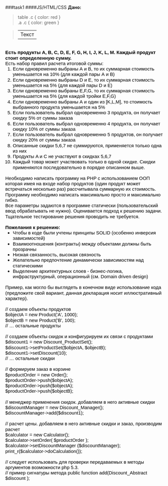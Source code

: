 ###task1 ####JS/HTML/CSS
**Дано:**
> table .c { color: red }<br>
> .a .c { color: green }

> <table id=”t”>
>    <tr>
>        <td class=”c”>Текст</td>
>    </tr>
> </table>


<div class="txt">
<p id="docs-internal-guid-2b26888e-e06c-2822-41e9-90e3c0acbfd0" style="line-height:1.15;margin-top:0pt;margin-bottom:0pt;" dir="ltr"><span style="font-size:15px;font-family:Arial;color:#000000;background-color:transparent;font-weight:normal;font-style:normal;font-variant:normal;text-decoration:none;vertical-align:baseline;"><br>
  <b>Есть продукты A, B, C, D, E, F, G, H, I, J, K, L, M. Каждый продукт стоит определенную сумму.</b></span></p>
<p style="line-height:1.15;margin-top:0pt;margin-bottom:0pt;" dir="ltr"><span style="font-size:15px;font-family:Arial;color:#000000;background-color:transparent;font-weight:normal;font-style:normal;font-variant:normal;text-decoration:none;vertical-align:baseline;">Есть набор правил расчета итоговой суммы:</span></p><ol style="margin-top:0pt;margin-bottom:0pt;"><li style="list-style-type:decimal;font-size:15px;font-family:Arial;color:#000000;background-color:transparent;font-weight:normal;font-style:normal;font-variant:normal;text-decoration:none;vertical-align:baseline;" dir="ltr"><p style="line-height:1.15;margin-top:0pt;margin-bottom:0pt;" dir="ltr"><span style="font-size:15px;font-family:Arial;color:#000000;background-color:transparent;font-weight:normal;font-style:normal;font-variant:normal;text-decoration:none;vertical-align:baseline;">Если одновременно выбраны А и B, то их суммарная стоимость уменьшается на 10% (для каждой пары А и B)</span></p></li><li style="list-style-type:decimal;font-size:15px;font-family:Arial;color:#000000;background-color:transparent;font-weight:normal;font-style:normal;font-variant:normal;text-decoration:none;vertical-align:baseline;" dir="ltr"><p style="line-height:1.15;margin-top:0pt;margin-bottom:0pt;" dir="ltr"><span style="font-size:15px;font-family:Arial;color:#000000;background-color:transparent;font-weight:normal;font-style:normal;font-variant:normal;text-decoration:none;vertical-align:baseline;">Если одновременно выбраны D и E, то их суммарная стоимость уменьшается на 5% (для каждой пары D и E)</span></p></li><li style="list-style-type:decimal;font-size:15px;font-family:Arial;color:#000000;background-color:transparent;font-weight:normal;font-style:normal;font-variant:normal;text-decoration:none;vertical-align:baseline;" dir="ltr"><p style="line-height:1.15;margin-top:0pt;margin-bottom:0pt;" dir="ltr"><span style="font-size:15px;font-family:Arial;color:#000000;background-color:transparent;font-weight:normal;font-style:normal;font-variant:normal;text-decoration:none;vertical-align:baseline;">Если одновременно выбраны E,F,G, то их суммарная стоимость уменьшается на 5% (для каждой тройки E,F,G)</span></p></li><li style="list-style-type:decimal;font-size:15px;font-family:Arial;color:#000000;background-color:transparent;font-weight:normal;font-style:normal;font-variant:normal;text-decoration:none;vertical-align:baseline;" dir="ltr"><p style="line-height:1.15;margin-top:0pt;margin-bottom:0pt;" dir="ltr"><span style="font-size:15px;font-family:Arial;color:#000000;background-color:transparent;font-weight:normal;font-style:normal;font-variant:normal;text-decoration:none;vertical-align:baseline;">Если одновременно выбраны А и один из [K,L,M], то стоимость выбранного продукта уменьшается на 5%</span></p></li><li style="list-style-type:decimal;font-size:15px;font-family:Arial;color:#000000;background-color:transparent;font-weight:normal;font-style:normal;font-variant:normal;text-decoration:none;vertical-align:baseline;" dir="ltr"><p style="line-height:1.15;margin-top:0pt;margin-bottom:0pt;" dir="ltr"><span style="font-size:15px;font-family:Arial;color:#000000;background-color:transparent;font-weight:normal;font-style:normal;font-variant:normal;text-decoration:none;vertical-align:baseline;">Если пользователь выбрал одновременно 3 продукта, он получает скидку 5% от суммы заказа</span></p></li><li style="list-style-type:decimal;font-size:15px;font-family:Arial;color:#000000;background-color:transparent;font-weight:normal;font-style:normal;font-variant:normal;text-decoration:none;vertical-align:baseline;" dir="ltr"><p style="line-height:1.15;margin-top:0pt;margin-bottom:0pt;" dir="ltr"><span style="font-size:15px;font-family:Arial;color:#000000;background-color:transparent;font-weight:normal;font-style:normal;font-variant:normal;text-decoration:none;vertical-align:baseline;">Если пользователь выбрал одновременно 4 продукта, он получает скидку 10% от суммы заказа</span></p></li><li style="list-style-type:decimal;font-size:15px;font-family:Arial;color:#000000;background-color:transparent;font-weight:normal;font-style:normal;font-variant:normal;text-decoration:none;vertical-align:baseline;" dir="ltr"><p style="line-height:1.15;margin-top:0pt;margin-bottom:0pt;" dir="ltr"><span style="font-size:15px;font-family:Arial;color:#000000;background-color:transparent;font-weight:normal;font-style:normal;font-variant:normal;text-decoration:none;vertical-align:baseline;">Если пользователь выбрал одновременно 5 продуктов, он получает скидку 20% от суммы заказа</span></p></li><li style="list-style-type:decimal;font-size:15px;font-family:Arial;color:#000000;background-color:transparent;font-weight:normal;font-style:normal;font-variant:normal;text-decoration:none;vertical-align:baseline;" dir="ltr"><p style="line-height:1.15;margin-top:0pt;margin-bottom:0pt;" dir="ltr"><span style="font-size:15px;font-family:Arial;color:#000000;background-color:transparent;font-weight:normal;font-style:normal;font-variant:normal;text-decoration:none;vertical-align:baseline;">Описанные скидки 5,6,7 не суммируются, применяется только одна из них</span></p></li><li style="list-style-type:decimal;font-size:15px;font-family:Arial;color:#000000;background-color:transparent;font-weight:normal;font-style:normal;font-variant:normal;text-decoration:none;vertical-align:baseline;" dir="ltr"><p style="line-height:1.15;margin-top:0pt;margin-bottom:0pt;" dir="ltr"><span style="font-size:15px;font-family:Arial;color:#000000;background-color:transparent;font-weight:normal;font-style:normal;font-variant:normal;text-decoration:none;vertical-align:baseline;">Продукты A и C не участвуют в скидках 5,6,7</span></p></li><li style="list-style-type:decimal;font-size:15px;font-family:Arial;color:#000000;background-color:transparent;font-weight:normal;font-style:normal;font-variant:normal;text-decoration:none;vertical-align:baseline;" dir="ltr"><p style="line-height:1.15;margin-top:0pt;margin-bottom:0pt;" dir="ltr"><span style="font-size:15px;font-family:Arial;color:#000000;background-color:transparent;font-weight:normal;font-style:normal;font-variant:normal;text-decoration:none;vertical-align:baseline;">Каждый товар может участвовать только в одной скидке. Скидки применяются последовательно в порядке описанном выше.</span></p></li></ol><br><span style="font-size:15px;font-family:Arial;color:#000000;background-color:transparent;font-weight:normal;font-style:normal;font-variant:normal;text-decoration:none;vertical-align:baseline;"></span><p style="line-height:1.15;margin-top:0pt;margin-bottom:0pt;" dir="ltr"><span style="font-size:15px;font-family:Arial;color:#000000;background-color:transparent;font-weight:normal;font-style:normal;font-variant:normal;text-decoration:none;vertical-align:baseline;">Необходимо
 написать программу на PHP с использованием ООП которая имея на входе 
набор продуктов (один продукт может встречаться несколько раз) 
рассчитывала суммарную их стоимость.</span></p><p style="line-height:1.15;margin-top:0pt;margin-bottom:0pt;" dir="ltr"><span style="font-size:15px;font-family:Arial;color:#000000;background-color:transparent;font-weight:normal;font-style:normal;font-variant:normal;text-decoration:none;vertical-align:baseline;">Программу необходимо написать максимально просто и максимально гибко.</span></p><p style="line-height:1.15;margin-top:0pt;margin-bottom:0pt;" dir="ltr"><span style="font-size:15px;font-family:Arial;color:#000000;background-color:transparent;font-weight:normal;font-style:normal;font-variant:normal;text-decoration:none;vertical-align:baseline;">Все
 параметры задаются в программе статически (пользовательский ввод 
обрабатывать не нужно). Оценивается подход к решению задачи. Тщательное 
тестирование решения проводить не требуется. </span></p><br><span style="font-size:15px;font-family:Arial;color:#000000;background-color:transparent;font-weight:normal;font-style:normal;font-variant:normal;text-decoration:none;vertical-align:baseline;"></span><p style="line-height:1.15;margin-top:0pt;margin-bottom:0pt;" dir="ltr"><span style="font-size:15px;font-family:Arial;color:#000000;background-color:transparent;font-weight:bold;font-style:normal;font-variant:normal;text-decoration:none;vertical-align:baseline;">Пожелания к решению:</span></p><ul style="margin-top:0pt;margin-bottom:0pt;"><li style="list-style-type:disc;font-size:15px;font-family:Arial;color:#000000;background-color:transparent;font-weight:normal;font-style:normal;font-variant:normal;text-decoration:none;vertical-align:baseline;" dir="ltr"><p style="line-height:1.15;margin-top:0pt;margin-bottom:0pt;" dir="ltr"><span style="font-size:15px;font-family:Arial;color:#000000;background-color:transparent;font-weight:normal;font-style:normal;font-variant:normal;text-decoration:none;vertical-align:baseline;">Чтобы в коде были учтены принципы SOLID (особенно инверсия зависимостей)</span></p></li><li style="list-style-type:disc;font-size:15px;font-family:Arial;color:#000000;background-color:transparent;font-weight:normal;font-style:normal;font-variant:normal;text-decoration:none;vertical-align:baseline;" dir="ltr"><p style="line-height:1.15;margin-top:0pt;margin-bottom:0pt;" dir="ltr"><span style="font-size:15px;font-family:Arial;color:#000000;background-color:transparent;font-weight:normal;font-style:normal;font-variant:normal;text-decoration:none;vertical-align:baseline;">Взаимоотношения (контракты) между объектами должны быть прозрачны</span></p></li><li style="list-style-type:disc;font-size:15px;font-family:Arial;color:#000000;background-color:transparent;font-weight:normal;font-style:normal;font-variant:normal;text-decoration:none;vertical-align:baseline;" dir="ltr"><p style="line-height:1.15;margin-top:0pt;margin-bottom:0pt;" dir="ltr"><span style="font-size:15px;font-family:Arial;color:#000000;background-color:transparent;font-weight:normal;font-style:normal;font-variant:normal;text-decoration:none;vertical-align:baseline;">Низкая связанность, высокая связность</span></p></li><li style="list-style-type:disc;font-size:15px;font-family:Arial;color:#000000;background-color:transparent;font-weight:normal;font-style:normal;font-variant:normal;text-decoration:none;vertical-align:baseline;" dir="ltr"><p style="line-height:1.15;margin-top:0pt;margin-bottom:0pt;" dir="ltr"><span style="font-size:15px;font-family:Arial;color:#000000;background-color:transparent;font-weight:normal;font-style:normal;font-variant:normal;text-decoration:none;vertical-align:baseline;">Желательно предпочтение динамически зависимостям над статическими</span></p></li><li style="list-style-type:disc;font-size:15px;font-family:Arial;color:#000000;background-color:transparent;font-weight:normal;font-style:normal;font-variant:normal;text-decoration:none;vertical-align:baseline;" dir="ltr"><p style="line-height:1.15;margin-top:0pt;margin-bottom:0pt;" dir="ltr"><span style="font-size:15px;font-family:Arial;color:#000000;background-color:transparent;font-weight:normal;font-style:normal;font-variant:normal;text-decoration:none;vertical-align:baseline;">Выделение архитектурных слоев - бизнес-логика, инфраструктурный, операционный (см. Domain driven design)</span></p></li></ul><br><span style="font-size:15px;font-family:Arial;color:#000000;background-color:transparent;font-weight:normal;font-style:normal;font-variant:normal;text-decoration:none;vertical-align:baseline;"></span><p style="line-height:1.15;margin-top:0pt;margin-bottom:0pt;" dir="ltr"><span style="font-size:15px;font-family:Arial;color:#000000;background-color:transparent;font-weight:normal;font-style:normal;font-variant:normal;text-decoration:none;vertical-align:baseline;">Пример,
 как могло бы выглядеть в конечном виде использование кода (предложите 
свой вариант, данная декларация носит иллюстративный характер).</span></p><br><span style="font-size:15px;font-family:Arial;color:#000000;background-color:transparent;font-weight:normal;font-style:normal;font-variant:normal;text-decoration:none;vertical-align:baseline;"></span><p style="line-height:1.15;margin-top:0pt;margin-bottom:0pt;" dir="ltr"><span style="font-size:15px;font-family:Arial;color:#000000;background-color:transparent;font-weight:normal;font-style:normal;font-variant:normal;text-decoration:none;vertical-align:baseline;">// создаем объекты продуктов</span></p><p style="line-height:1.15;margin-top:0pt;margin-bottom:0pt;" dir="ltr"><span style="font-size:15px;font-family:Arial;color:#000000;background-color:transparent;font-weight:normal;font-style:normal;font-variant:normal;text-decoration:none;vertical-align:baseline;">$objectA = new Product('A', 1000);</span></p><p style="line-height:1.15;margin-top:0pt;margin-bottom:0pt;" dir="ltr"><span style="font-size:15px;font-family:Arial;color:#000000;background-color:transparent;font-weight:normal;font-style:normal;font-variant:normal;text-decoration:none;vertical-align:baseline;">$objectB = new Product('B', 100);</span></p><p style="line-height:1.15;margin-top:0pt;margin-bottom:0pt;" dir="ltr"><span style="font-size:15px;font-family:Arial;color:#000000;background-color:transparent;font-weight:normal;font-style:normal;font-variant:normal;text-decoration:none;vertical-align:baseline;">// … остальные продукты</span></p><br><span style="font-size:15px;font-family:Arial;color:#000000;background-color:transparent;font-weight:normal;font-style:normal;font-variant:normal;text-decoration:none;vertical-align:baseline;"></span><p style="line-height:1.15;margin-top:0pt;margin-bottom:0pt;" dir="ltr"><span style="font-size:15px;font-family:Arial;color:#000000;background-color:transparent;font-weight:normal;font-style:normal;font-variant:normal;text-decoration:none;vertical-align:baseline;">// создаем объекты скидок и конфигурируем их связи с продуктами</span></p><p style="line-height:1.15;margin-top:0pt;margin-bottom:0pt;" dir="ltr"><span style="font-size:15px;font-family:Arial;color:#000000;background-color:transparent;font-weight:normal;font-style:normal;font-variant:normal;text-decoration:none;vertical-align:baseline;">$discount1 = new Discount_ProductSet();</span></p><p style="line-height:1.15;margin-top:0pt;margin-bottom:0pt;" dir="ltr"><span style="font-size:15px;font-family:Arial;color:#000000;background-color:transparent;font-weight:normal;font-style:normal;font-variant:normal;text-decoration:none;vertical-align:baseline;">$discount1-&gt;setProductSet($objectA, $objectB);</span></p><p style="line-height:1.15;margin-top:0pt;margin-bottom:0pt;" dir="ltr"><span style="font-size:15px;font-family:Arial;color:#000000;background-color:transparent;font-weight:normal;font-style:normal;font-variant:normal;text-decoration:none;vertical-align:baseline;">$discount1-&gt;setDiscount(10);</span></p><p style="line-height:1.15;margin-top:0pt;margin-bottom:0pt;" dir="ltr"><span style="font-size:15px;font-family:Arial;color:#000000;background-color:transparent;font-weight:normal;font-style:normal;font-variant:normal;text-decoration:none;vertical-align:baseline;">// … остальные скидки</span></p><br><span style="font-size:15px;font-family:Arial;color:#000000;background-color:transparent;font-weight:normal;font-style:normal;font-variant:normal;text-decoration:none;vertical-align:baseline;"></span><p style="line-height:1.15;margin-top:0pt;margin-bottom:0pt;" dir="ltr"><span style="font-size:15px;font-family:Arial;color:#000000;background-color:transparent;font-weight:normal;font-style:normal;font-variant:normal;text-decoration:none;vertical-align:baseline;">// формируем заказ в корзине</span></p><p style="line-height:1.15;margin-top:0pt;margin-bottom:0pt;" dir="ltr"><span style="font-size:15px;font-family:Arial;color:#000000;background-color:transparent;font-weight:normal;font-style:normal;font-variant:normal;text-decoration:none;vertical-align:baseline;">$productOrder = new Order();</span></p><p style="line-height:1.15;margin-top:0pt;margin-bottom:0pt;" dir="ltr"><span style="font-size:15px;font-family:Arial;color:#000000;background-color:transparent;font-weight:normal;font-style:normal;font-variant:normal;text-decoration:none;vertical-align:baseline;">$productOrder-&gt;push($objectA);</span></p><p style="line-height:1.15;margin-top:0pt;margin-bottom:0pt;" dir="ltr"><span style="font-size:15px;font-family:Arial;color:#000000;background-color:transparent;font-weight:normal;font-style:normal;font-variant:normal;text-decoration:none;vertical-align:baseline;">$productOrder-&gt;push($objectA);</span></p><p style="line-height:1.15;margin-top:0pt;margin-bottom:0pt;" dir="ltr"><span style="font-size:15px;font-family:Arial;color:#000000;background-color:transparent;font-weight:normal;font-style:normal;font-variant:normal;text-decoration:none;vertical-align:baseline;">$productOrder-&gt;push($objectB);</span></p><br><span style="font-size:15px;font-family:Arial;color:#000000;background-color:transparent;font-weight:normal;font-style:normal;font-variant:normal;text-decoration:none;vertical-align:baseline;"></span><p style="line-height:1.15;margin-top:0pt;margin-bottom:0pt;" dir="ltr"><span style="font-size:15px;font-family:Arial;color:#000000;background-color:transparent;font-weight:normal;font-style:normal;font-variant:normal;text-decoration:none;vertical-align:baseline;">// менеджер применения скидок. добавляем в него активные скидки</span></p><p style="line-height:1.15;margin-top:0pt;margin-bottom:0pt;" dir="ltr"><span style="font-size:15px;font-family:Arial;color:#000000;background-color:transparent;font-weight:normal;font-style:normal;font-variant:normal;text-decoration:none;vertical-align:baseline;">$discountManager = new Discount_Manager();</span></p><p style="line-height:1.15;margin-top:0pt;margin-bottom:0pt;" dir="ltr"><span style="font-size:15px;font-family:Arial;color:#000000;background-color:transparent;font-weight:normal;font-style:normal;font-variant:normal;text-decoration:none;vertical-align:baseline;">$discountManager-&gt;add($discount1);</span></p><br><span style="font-size:15px;font-family:Arial;color:#000000;background-color:transparent;font-weight:normal;font-style:normal;font-variant:normal;text-decoration:none;vertical-align:baseline;"></span><p style="line-height:1.15;margin-top:0pt;margin-bottom:0pt;" dir="ltr"><span style="font-size:15px;font-family:Arial;color:#000000;background-color:transparent;font-weight:normal;font-style:normal;font-variant:normal;text-decoration:none;vertical-align:baseline;">// расчет цены. добавляем в него активные скидки и заказ, производим расчет</span></p><p style="line-height:1.15;margin-top:0pt;margin-bottom:0pt;" dir="ltr"><span style="font-size:15px;font-family:Arial;color:#000000;background-color:transparent;font-weight:normal;font-style:normal;font-variant:normal;text-decoration:none;vertical-align:baseline;">$calculator = new Calculator();</span></p><p style="line-height:1.15;margin-top:0pt;margin-bottom:0pt;" dir="ltr"><span style="font-size:15px;font-family:Arial;color:#000000;background-color:transparent;font-weight:normal;font-style:normal;font-variant:normal;text-decoration:none;vertical-align:baseline;">$calculator-&gt;setOrder( $productOrder );</span></p><p style="line-height:1.15;margin-top:0pt;margin-bottom:0pt;" dir="ltr"><span style="font-size:15px;font-family:Arial;color:#000000;background-color:transparent;font-weight:normal;font-style:normal;font-variant:normal;text-decoration:none;vertical-align:baseline;">$calculator-&gt;setDiscountManager ($discountManager);</span></p><p style="line-height:1.15;margin-top:0pt;margin-bottom:0pt;" dir="ltr"><span style="font-size:15px;font-family:Arial;color:#000000;background-color:transparent;font-weight:normal;font-style:normal;font-variant:normal;text-decoration:none;vertical-align:baseline;">print_r($calculator-&gt;doCalculation());</span></p><br><span style="font-size:15px;font-family:Arial;color:#000000;background-color:transparent;font-weight:normal;font-style:normal;font-variant:normal;text-decoration:none;vertical-align:baseline;"></span><p style="line-height:1.15;margin-top:0pt;margin-bottom:0pt;" dir="ltr"><span style="font-size:15px;font-family:Arial;color:#000000;background-color:transparent;font-weight:normal;font-style:normal;font-variant:normal;text-decoration:none;vertical-align:baseline;">// следует использовать для проверки передаваемых в методы аргументов возможности php 5.3.</span></p><span style="font-size:15px;font-family:Arial;color:#000000;background-color:transparent;font-weight:normal;font-style:normal;font-variant:normal;text-decoration:none;vertical-align:baseline;">// пример сигнатуры метода public function add(Discount_Abstract $discount );<br></span>

</div>